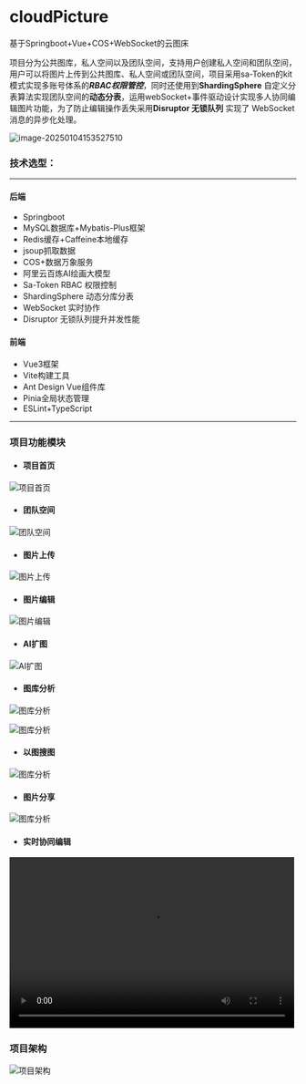 # cloudPicture
基于Springboot+Vue+COS+WebSocket的云图床

项目分为公共图库，私人空间以及团队空间，支持用户创建私人空间和团队空间，用户可以将图片上传到公共图库、私人空间或团队空间，项目采用sa-Token的kit模式实现多账号体系的***RBAC权限管控***，同时还使用到**ShardingSphere** 自定义分表算法实现团队空间的**动态分表**，运用webSocket+事件驱动设计实现多人协同编辑图片功能，为了防止编辑操作丢失采用**Disruptor 无锁队列** 实现了 WebSocket 消息的异步化处理。

![image-20250104153527510](https://github.com/Yuixiaoyu/cloudPicture/blob/main/img/6778e4eae9726.png)


### 技术选型：

<hr>

#### 后端

* Springboot
* MySQL数据库+Mybatis-Plus框架
* Redis缓存+Caffeine本地缓存
* jsoup抓取数据
* COS+数据万象服务
* 阿里云百炼AI绘画大模型
* Sa-Token RBAC 权限控制
* ShardingSphere 动态分库分表
* WebSocket 实时协作
* Disruptor 无锁队列提升并发性能

#### 前端

* Vue3框架
* Vite构建工具
* Ant Design Vue组件库
* Pinia全局状态管理
* ESLint+TypeScript

---

### 项目功能模块

* #### 项目首页

![项目首页](https://github.com/Yuixiaoyu/cloudPicture/blob/main/img/image1.png)

* #### 团队空间

![团队空间](https://github.com/Yuixiaoyu/cloudPicture/blob/main/img/image2.png)

* #### 图片上传

![图片上传](https://github.com/Yuixiaoyu/cloudPicture/blob/main/img/image3.png)

* #### 图片编辑

![图片编辑](https://github.com/Yuixiaoyu/cloudPicture/blob/main/img/image4.png)

* #### AI扩图

![AI扩图](https://github.com/Yuixiaoyu/cloudPicture/blob/main/img/image5.gif)

* #### 图库分析

![图库分析](https://github.com/Yuixiaoyu/cloudPicture/blob/main/img/image6.png)

![图库分析](https://github.com/Yuixiaoyu/cloudPicture/blob/main/img/image7.png)

* #### 以图搜图

![图库分析](https://github.com/Yuixiaoyu/cloudPicture/blob/main/img/image8.png)

* #### 图片分享

![图库分析](https://github.com/Yuixiaoyu/cloudPicture/blob/main/img/image9.png)

* #### 实时协同编辑

<video src="https://github.com/Yuixiaoyu/cloudPicture/blob/main/img/video.mp4" controls="controls" width="500" height="300"></video>

### 项目架构

![项目架构](https://github.com/Yuixiaoyu/cloudPicture/blob/main/img/framework.png)
